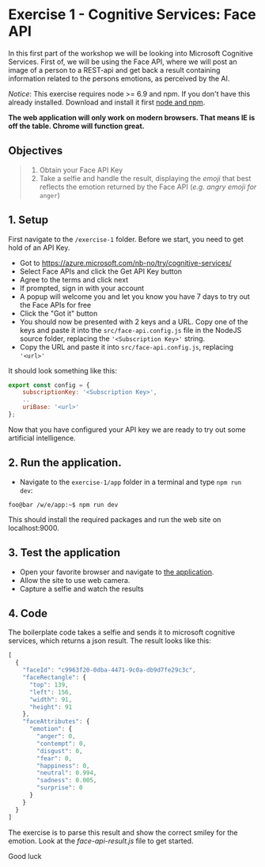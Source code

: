 # Exercise 1 - Cognitive Services: Face API
In this first part of the workshop we will be looking into Microsoft Cognitive Services. First of, we will be using the Face API, where we will post an image of a person to a REST-api and get back a result containing information related to the persons emotions, as perceived by the AI.

_Notice_: This exercise requires node >= 6.9 and npm. If you don't have this already installed. Download and install it first [node and npm](https://nodejs.org/en/download/).

 **The web application will only work on modern browsers. That means IE is off the table. Chrome will function great.**

## Objectives

>1) Obtain your Face API Key 
>2) Take a selfie and handle the result, displaying the _emoji_ that best reflects the emotion returned by the Face API (_e.g. angry emoji for_ `anger`)



## 1. Setup
First navigate to the `/exercise-1` folder.
Before we start, you need to get hold of an API Key.

- Got to https://azure.microsoft.com/nb-no/try/cognitive-services/
- Select Face APIs and click the Get API Key button
- Agree to the terms and click next
- If prompted, sign in with your account
- A popup will welcome you and let you know you have 7 days to try out the Face APIs for free
- Click the "Got it" button
- You should now be presented with 2 keys and a URL. Copy one of the keys and paste it into the `src/face-api.config.js` file in the NodeJS source folder, replacing the `'<Subscription Key>'` string.
- Copy the URL and paste it into `src/face-api.config.js`, replacing `'<url>'`

It should look something like this:

```javascript
export const config = {
    subscriptionKey: '<Subscription Key>',
    ..
    uriBase: '<url>'
};
```

Now that you have configured your API key we are ready to try out some artificial intelligence.

## 2. Run the application.
- Navigate to the `exercise-1/app` folder in a terminal and type `npm run dev`: 
```console
foo@bar /w/e/app:~$ npm run dev
```
This should install the required packages and run the web site on localhost:9000.

## 3. Test the application
- Open your favorite browser and navigate to [the application](http://localhost:9000/).
- Allow the site to use web camera.
- Capture a selfie and watch the results

## 4. Code
The boilerplate code takes a selfie and sends it to microsoft cognitive services, which returns a json result. The result looks like this:
```javascript
[
  {
    "faceId": "c9963f20-0dba-4471-9c0a-db9d7fe29c3c",
    "faceRectangle": {
      "top": 139,
      "left": 156,
      "width": 91,
      "height": 91
    },
    "faceAttributes": {
      "emotion": {
        "anger": 0,
        "contempt": 0,
        "disgust": 0,
        "fear": 0,
        "happiness": 0,
        "neutral": 0.994,
        "sadness": 0.005,
        "surprise": 0
      }
    }
  }
]
```

The exercise is to parse this result and show the correct smiley for the emotion.
Look at the *face-api-result.js* file to get started.


Good luck








